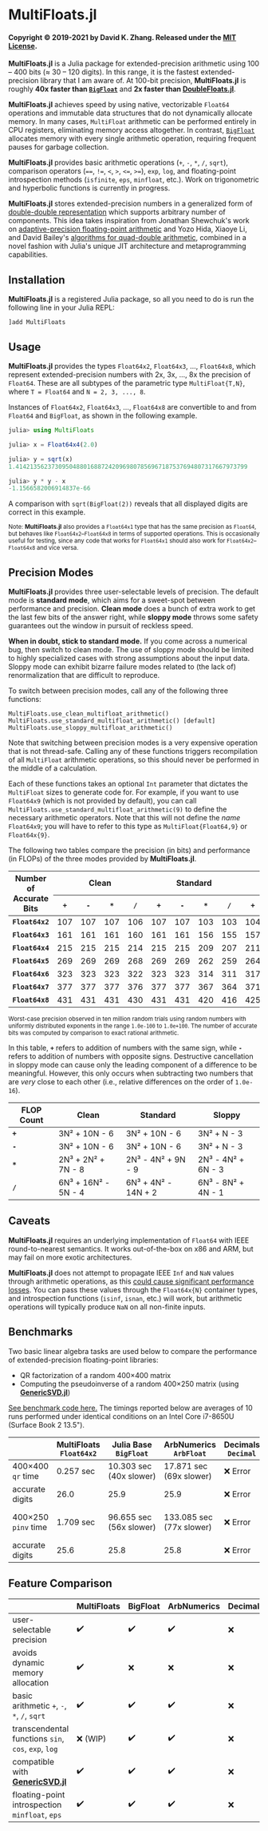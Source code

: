 # MultiFloats.jl

#### Copyright © 2019-2021 by David K. Zhang. Released under the [MIT License](https://github.com/dzhang314/MultiFloats.jl/blob/master/LICENSE).

**MultiFloats.jl** is a Julia package for extended-precision arithmetic using 100 – 400 bits (≈ 30 – 120 digits). In this range, it is the fastest extended-precision library that I am aware of. At 100-bit precision, **MultiFloats.jl** is roughly **40x faster than [`BigFloat`](https://docs.julialang.org/en/v1/manual/integers-and-floating-point-numbers/#Arbitrary-Precision-Arithmetic)** and **2x faster than [DoubleFloats.jl](https://github.com/JuliaMath/DoubleFloats.jl)**.

**MultiFloats.jl** achieves speed by using native, vectorizable `Float64` operations and immutable data structures that do not dynamically allocate memory. In many cases, `MultiFloat` arithmetic can be performed entirely in CPU registers, eliminating memory access altogether. In contrast, [`BigFloat`](https://docs.julialang.org/en/v1/manual/integers-and-floating-point-numbers/#Arbitrary-Precision-Arithmetic) allocates memory with every single arithmetic operation, requiring frequent pauses for garbage collection.

**MultiFloats.jl** provides basic arithmetic operations (`+`, `-`, `*`, `/`, `sqrt`), comparison operators (`==`, `!=`, `<`, `>`, `<=`, `>=`), `exp`, `log`, and floating-point introspection methods (`isfinite`, `eps`, `minfloat`, etc.). Work on trigonometric and hyperbolic functions is currently in progress.

**MultiFloats.jl** stores extended-precision numbers in a generalized form of [double-double representation](https://en.wikipedia.org/wiki/Quadruple-precision_floating-point_format#Double-double_arithmetic) which supports arbitrary number of components. This idea takes inspiration from Jonathan Shewchuk's work on [adaptive-precision floating-point arithmetic](http://dx.doi.org/10.1007/pl00009321) and Yozo Hida, Xiaoye Li, and David Bailey's [algorithms for quad-double arithmetic](https://doi.org/10.1109/ARITH.2001.930115), combined in a novel fashion with Julia's unique JIT architecture and metaprogramming capabilities.

## Installation

**MultiFloats.jl** is a registered Julia package, so all you need to do is run the following line in your Julia REPL:

```
]add MultiFloats
```

## Usage

**MultiFloats.jl** provides the types `Float64x2`, `Float64x3`, ..., `Float64x8`, which represent extended-precision numbers with 2x, 3x, ..., 8x the precision of `Float64`. These are all subtypes of the parametric type `MultiFloat{T,N}`, where `T = Float64` and <code>N&nbsp;=&nbsp;2,&nbsp;3,&nbsp;...,&nbsp;8</code>.

Instances of `Float64x2`, `Float64x3`, ..., `Float64x8` are convertible to and from `Float64` and `BigFloat`, as shown in the following example.

```julia
julia> using MultiFloats

julia> x = Float64x4(2.0)

julia> y = sqrt(x)
1.41421356237309504880168872420969807856967187537694807317667973799

julia> y * y - x
-1.1566582006914837e-66
```

A comparison with `sqrt(BigFloat(2))` reveals that all displayed digits are correct in this example.

<sup>Note: **MultiFloats.jl** also provides a `Float64x1` type that has the same precision as `Float64`, but behaves like `Float64x2`–`Float64x8` in terms of supported operations. This is occasionally useful for testing, since any code that works for `Float64x1` should also work for `Float64x2`–`Float64x8` and vice versa.</sup>

## Precision Modes

**MultiFloats.jl** provides three user-selectable levels of precision. The default mode is **standard mode**, which aims for a sweet-spot between performance and precision. **Clean mode** does a bunch of extra work to get the last few bits of the answer right, while **sloppy mode** throws some safety guarantees out the window in pursuit of reckless speed.

**When in doubt, stick to standard mode.** If you come across a numerical bug, then switch to clean mode. The use of sloppy mode should be limited to highly specialized cases with strong assumptions about the input data. Sloppy mode can exhibit bizarre failure modes related to (the lack of) renormalization that are difficult to reproduce.

To switch between precision modes, call any of the following three functions:

```
MultiFloats.use_clean_multifloat_arithmetic()
MultiFloats.use_standard_multifloat_arithmetic() [default]
MultiFloats.use_sloppy_multifloat_arithmetic()
```

Note that switching between precision modes is a very expensive operation that is not thread-safe. Calling any of these functions triggers recompilation of all `MultiFloat` arithmetic operations, so this should never be performed in the middle of a calculation.

Each of these functions takes an optional `Int` parameter that dictates the `MultiFloat` sizes to generate code for. For example, if you want to use `Float64x9` (which is not provided by default), you can call `MultiFloats.use_standard_multifloat_arithmetic(9)` to define the necessary arithmetic operators. Note that this will not define the _name_ `Float64x9`; you will have to refer to this type as `MultiFloat{Float64,9}` or `Float64x{9}`.

The following two tables compare the precision (in bits) and performance (in FLOPs) of the three modes provided by **MultiFloats.jl**.

<table>
  <thead>
    <tr>
      <th rowspan=2><b>Number of<br>Accurate Bits</b></th>
      <th colspan=4>Clean</th>
      <th colspan=4>Standard</th>
      <th colspan=4>Sloppy</th>
    </tr>
    <tr>
      <th><b><code>+</code></b></th>
      <th><b><code>-</code></b></th>
      <th><b><code>*</code></b></th>
      <th><b><code>/</code></b></th>
      <th><b><code>+</code></b></th>
      <th><b><code>-</code></b></th>
      <th><b><code>*</code></b></th>
      <th><b><code>/</code></b></th>
      <th><b><code>+</code></b></th>
      <th><b><code>-</code></b></th>
      <th><b><code>*</code></b></th>
      <th><b><code>/</code></b></th>
    </tr>
  </thead>
  <tbody>
    <tr>
      <td><b><code>Float64x2</code></b></td>
      <td>107</td>
      <td>107</td>
      <td>107</td>
      <td>106</td>
      <td>107</td>
      <td>107</td>
      <td>103</td>
      <td>103</td>
      <td>104</td>
      <td>≈50</td>
      <td>103</td>
      <td>103</td>
    </tr>
    <tr>
      <td><b><code>Float64x3</code></b></td>
      <td>161</td>
      <td>161</td>
      <td>161</td>
      <td>160</td>
      <td>161</td>
      <td>161</td>
      <td>156</td>
      <td>155</td>
      <td>157</td>
      <td>≈50</td>
      <td>156</td>
      <td>155</td>
    </tr>
    <tr>
      <td><b><code>Float64x4</code></b></td>
      <td>215</td>
      <td>215</td>
      <td>215</td>
      <td>214</td>
      <td>215</td>
      <td>215</td>
      <td>209</td>
      <td>207</td>
      <td>211</td>
      <td>≈50</td>
      <td>209</td>
      <td>207</td>
    </tr>
    <tr>
      <td><b><code>Float64x5</code></b></td>
      <td>269</td>
      <td>269</td>
      <td>269</td>
      <td>268</td>
      <td>269</td>
      <td>269</td>
      <td>262</td>
      <td>259</td>
      <td>264</td>
      <td>≈50</td>
      <td>262</td>
      <td>259</td>
    </tr>
    <tr>
      <td><b><code>Float64x6</code></b></td>
      <td>323</td>
      <td>323</td>
      <td>323</td>
      <td>322</td>
      <td>323</td>
      <td>323</td>
      <td>314</td>
      <td>311</td>
      <td>317</td>
      <td>≈50</td>
      <td>314</td>
      <td>311</td>
    </tr>
    <tr>
      <td><b><code>Float64x7</code></b></td>
      <td>377</td>
      <td>377</td>
      <td>377</td>
      <td>376</td>
      <td>377</td>
      <td>377</td>
      <td>367</td>
      <td>364</td>
      <td>371</td>
      <td>≈50</td>
      <td>367</td>
      <td>364</td>
    </tr>
    <tr>
      <td><b><code>Float64x8</code></b></td>
      <td>431</td>
      <td>431</td>
      <td>431</td>
      <td>430</td>
      <td>431</td>
      <td>431</td>
      <td>420</td>
      <td>416</td>
      <td>425</td>
      <td>≈50</td>
      <td>420</td>
      <td>416</td>
    </tr>
  </tbody>
</table>

<sup>Worst-case precision observed in ten million random trials using random numbers with uniformly distributed exponents in the range `1.0e-100` to `1.0e+100`. The number of accurate bits was computed by comparison to exact rational arithmetic.</sup>

In this table, **`+`** refers to addition of numbers with the same sign, while **`-`** refers to addition of numbers with opposite signs. Destructive cancellation in sloppy mode can cause only the leading component of a difference to be meaningful. However, this only occurs when subtracting two numbers that are _very_ close to each other (i.e., relative differences on the order of `1.0e-16`).


| FLOP Count | Clean               | Standard            | Sloppy             |
|------------|---------------------|---------------------|--------------------|
| **`+`**    | 3N² + 10N - 6       | 3N² + 10N - 6       | 3N² + N - 3        |
| **`-`**    | 3N² + 10N - 6       | 3N² + 10N - 6       | 3N² + N - 3        |
| **`*`**    | 2N³ + 2N² + 7N - 8  | 2N³ - 4N² + 9N - 9  | 2N³ - 4N² + 6N - 3 |
| **`/`**    | 6N³ + 16N² - 5N - 4 | 6N³ + 4N² - 14N + 2 | 6N³ - 8N² + 4N - 1 |

## Caveats

**MultiFloats.jl** requires an underlying implementation of `Float64` with IEEE round-to-nearest semantics. It works out-of-the-box on x86 and ARM, but may fail on more exotic architectures.

**MultiFloats.jl** does not attempt to propagate IEEE `Inf` and `NaN` values through arithmetic operations, as this [could cause significant performance losses](https://github.com/dzhang314/MultiFloats.jl/issues/12#issuecomment-751151737). You can pass these values through the `Float64x{N}` container types, and introspection functions (`isinf`, `isnan`, etc.) will work, but arithmetic operations will typically produce `NaN` on all non-finite inputs.

## Benchmarks

Two basic linear algebra tasks are used below to compare the performance of extended-precision floating-point libraries:

* QR factorization of a random 400×400 matrix
* Computing the pseudoinverse of a random 400×250 matrix (using **[GenericSVD.jl](https://github.com/JuliaLinearAlgebra/GenericSVD.jl)**)

[See benchmark code here.](https://gist.github.com/dzhang314/3e10463843f4ab5f5a4a2206c877771b) The timings reported below are averages of 10 runs performed under identical conditions on an Intel Core i7-8650U (Surface Book 2 13.5").

|                 | MultiFloats `Float64x2` | Julia Base `BigFloat`        | ArbNumerics `ArbFloat`  | Decimals `Decimal` | DecFP `Dec128`        | DoubleFloats `Double64` | Quadmath `Float128`   |
|-----------------|---------------------------|--------------------------|---------------------------|----------------------|-------------------------|---------------------------|-------------------------|
| 400×400 `qr`&nbsp;time  | 0.257 sec                 | 10.303 sec (40x&nbsp;slower) | 17.871 sec (69x&nbsp;slower)  | ❌ Error              | 9.448 sec (36x&nbsp;slower) | 0.535 sec (2x&nbsp;slower)    | 2.403 sec (9x&nbsp;slower)  |
| accurate digits | 26.0                      | 25.9                     | 25.9                      | ❌ Error              | 27.6                    | 26.1                      | 28.1                    |
| 400×250 `pinv`&nbsp;time  | 1.709 sec                 | 96.655 sec (56x&nbsp;slower) | 133.085 sec (77x&nbsp;slower) | ❌ Error              | ❌ Error                 | 3.668 sec (2x&nbsp;slower)    | 15.576 sec (9x&nbsp;slower) |
| accurate digits | 25.6                      | 25.8                     | 25.8                      | ❌ Error              | ❌ Error                 | 25.4                      | 27.9                    |

## Feature Comparison

|                                                        | MultiFloats | BigFloat | ArbNumerics | Decimals | DecFP | DoubleFloats | Quadmath |
|--------------------------------------------------------|-------------|----------|-------------|----------|-------|--------------|----------|
| user-selectable precision                              | ✔️          | ✔️      | ✔️          | ❌       | ❌    | ❌          | ❌       |
| avoids dynamic memory allocation                       | ✔️          | ❌      | ❌          | ❌       | ✔️    | ⚠️          | ✔️       |
| basic arithmetic `+`, `-`, `*`, `/`, `sqrt`            | ✔️          | ✔️      | ✔️          | ❌       | ✔️    | ✔️          | ✔️       |
| transcendental functions `sin`, `cos`, `exp`, `log`    | ❌ (WIP)    | ✔️      | ✔️          | ❌       | ✔️    | ✔️          | ✔️       |
| compatible with **[GenericSVD.jl](https://github.com/JuliaLinearAlgebra/GenericSVD.jl)** | ✔️          | ✔️      | ✔️          | ❌       | ❌    | ✔️          | ✔️       |
| floating-point introspection `minfloat`, `eps`         | ✔️          | ✔️      | ✔️          | ❌       | ✔️    | ✔️          | ✔️       |
